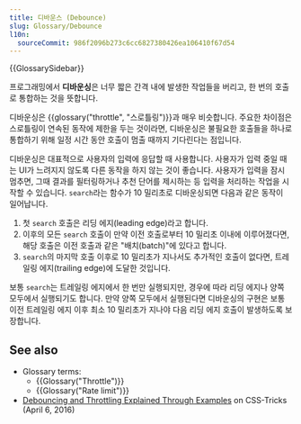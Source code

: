 ```yaml
---
title: 디바운스 (Debounce)
slug: Glossary/Debounce
l10n:
  sourceCommit: 986f2096b273c6cc6827380426ea106410f67d54
---
```


{{GlossarySidebar}}

프로그래밍에서 **디바운싱**은 너무 짧은 간격 내에 발생한 작업들을 버리고, 한 번의 호출로 통합하는 것을 뜻합니다.

디바운싱은 {{glossary("throttle", "스로틀링")}}과 매우 비슷합니다. 주요한 차이점은 스로틀링이 연속된 동작에 제한을 두는 것이라면, 디바운싱은 불필요한 호출들을 하나로 통합하기 위해 일정 시간 동안 호출이 멈출 때까지 기다린다는 점입니다.

디바운싱은 대표적으로 사용자의 입력에 응답할 때 사용합니다. 사용자가 입력 중일 때는 UI가 느려지지 않도록 다른 동작을 하지 않는 것이 좋습니다. 사용자가 입력을 잠시 멈추면, 그때 결과를 필터링하거나 추천 단어를 제시하는 등 입력을 처리하는 작업을 시작할 수 있습니다. `search`라는 함수가 10 밀리초로 디바운싱되면 다음과 같은 동작이 일어납니다.

1. 첫 `search` 호출은 리딩 에지(leading edge)라고 합니다.
2. 이후의 모든 `search` 호출이 만약 이전 호출로부터 10 밀리초 이내에 이루어졌다면, 해당 호출은 이전 호출과 같은 "배치(batch)"에 있다고 합니다.
3. `search`의 마지막 호출 이후로 10 밀리초가 지나서도 추가적인 호출이 없다면, 트레일링 에지(trailing edge)에 도달한 것입니다.

보통 `search`는 트레일링 에지에서 한 번만 실행되지만, 경우에 따라 리딩 에지나 양쪽 모두에서 실행되기도 합니다. 만약 양쪽 모두에서 실행된다면 디바운싱의 구현은 보통 이전 트레일링 에지 이후 최소 10 밀리초가 지나야 다음 리딩 에지 호출이 발생하도록 보장합니다.

## See also

- Glossary terms:
  - {{Glossary("Throttle")}}
  - {{Glossary("Rate limit")}}
- [Debouncing and Throttling Explained Through Examples](https://css-tricks.com/debouncing-throttling-explained-examples/) on CSS-Tricks (April 6, 2016)
